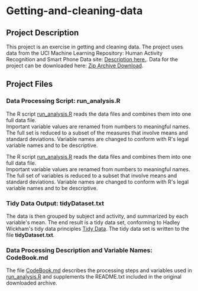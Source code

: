 # Getting-and-cleaning-data

## Project Description
This project is an exercise in getting and cleaning data. 
The project uses data from the UCI Machine Learning Repository: Human Activity Recognition and Smart Phone Data site: 
[Description here.](http://archive.ics.uci.edu/ml/datasets/Human+Activity+Recognition+Using+Smartphones). 
Data for the project can be downloaded here: [Zip Archive Download](https://d396qusza40orc.cloudfront.net/getdata%2Fprojectfiles%2FUCI%20HAR%20Dataset.zip).

## Project Files

### Data Processing Script: run_analysis.R
The R script [run_analysis.R](run_analysis.md) reads the data files and combines them into one full data file.  
Important variable values are renamed from numbers to meaningful names. 
The full set is reduced to a subset of the measures that involve means and standard deviations. 
Variable names are changed to conform with R's legal variable names and to be descriptive.

The R script [run_analysis.R](run_analysis.md) reads the data files and combines them into one full data file.  
Important variable values are renamed from numbers to meaningful names. 
The full set of variables is reduced to a subset that involve means and standard deviations. 
Variable names are changed to conform with R's legal variable names and to be descriptive.

### Tidy Data Output: tidyDataset.txt
The data is then grouped by subject and activity, and summarized by each variable's mean. The end result is a tidy data set, conforming to Hadley Wickham's tidy data principles [Tidy Data](https://www.jstatsoft.org/article/view/v059i10).  The tidy data set is written to the file **tidyDataset.txt**.
### Data Processing Description and Variable Names: CodeBook.md
The file [CodeBook.md](CodeBook.md) describes the processing steps and variables used in [run_analysis.R](run_analysis.md) and supplements the README.txt included in the original downloaded archive.

